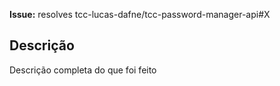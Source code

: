 **Issue:** resolves tcc-lucas-dafne/tcc-password-manager-api#X

<!-- OBSERVAÇÕES:
  - X é o número da issue
  - Utilize o resolves apenas se o Pull Request fechar a issue
-->

## Descrição

Descrição completa do que foi feito
